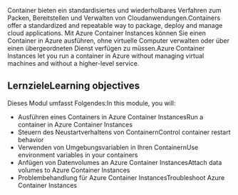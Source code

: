 <span data-ttu-id="6ee96-101">Container bieten ein standardisiertes und wiederholbares Verfahren zum Packen, Bereitstellen und Verwalten von Cloudanwendungen.</span><span class="sxs-lookup"><span data-stu-id="6ee96-101">Containers offer a standardized and repeatable way to package, deploy and manage cloud applications.</span></span> <span data-ttu-id="6ee96-102">Mit Azure Container Instances können Sie einen Container in Azure ausführen, ohne virtuelle Computer verwalten oder über einen übergeordneten Dienst verfügen zu müssen.</span><span class="sxs-lookup"><span data-stu-id="6ee96-102">Azure Container Instances let you run a container in Azure without managing virtual machines and without a higher-level service.</span></span>

## <a name="learning-objectives"></a><span data-ttu-id="6ee96-103">Lernziele</span><span class="sxs-lookup"><span data-stu-id="6ee96-103">Learning objectives</span></span>  

<span data-ttu-id="6ee96-104">Dieses Modul umfasst Folgendes:</span><span class="sxs-lookup"><span data-stu-id="6ee96-104">In this module, you will:</span></span>

- <span data-ttu-id="6ee96-105">Ausführen eines Containers in Azure Container Instances</span><span class="sxs-lookup"><span data-stu-id="6ee96-105">Run a container in Azure Container Instances</span></span>
- <span data-ttu-id="6ee96-106">Steuern des Neustartverhaltens von Containern</span><span class="sxs-lookup"><span data-stu-id="6ee96-106">Control container restart behavior</span></span>
- <span data-ttu-id="6ee96-107">Verwenden von Umgebungsvariablen in Ihren Containern</span><span class="sxs-lookup"><span data-stu-id="6ee96-107">Use environment variables in your containers</span></span>
- <span data-ttu-id="6ee96-108">Anfügen von Datenvolumes an Azure Container Instances</span><span class="sxs-lookup"><span data-stu-id="6ee96-108">Attach data volumes to Azure Container Instances</span></span>
- <span data-ttu-id="6ee96-109">Problembehandlung für Azure Container Instances</span><span class="sxs-lookup"><span data-stu-id="6ee96-109">Troubleshoot Azure Container Instances</span></span>